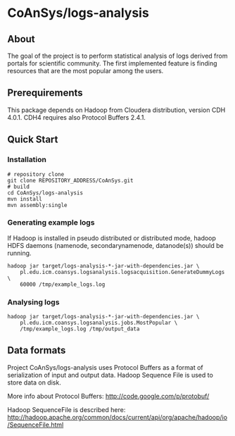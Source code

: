 CoAnSys/logs-analysis
=============

## About

The goal of the project is to perform statistical analysis of logs derived
from portals for scientific community.
The first implemented feature is finding resources that are the most
popular among the users.

## Prerequirements

This package depends on Hadoop from Cloudera distribution, version CDH
4.0.1. CDH4 requires also Protocol Buffers 2.4.1.

## Quick Start

### Installation
```
# repository clone
git clone REPOSITORY_ADDRESS/CoAnSys.git
# build
cd CoAnSys/logs-analysis
mvn install
mvn assembly:single
```

### Generating example logs

If Hadoop is installed in pseudo distributed or distributed mode,
hadoop HDFS daemons (namenode, secondarynamenode, datanode(s)) should be
running.
```
hadoop jar target/logs-analysis-*-jar-with-dependencies.jar \
    pl.edu.icm.coansys.logsanalysis.logsacquisition.GenerateDummyLogs \
    60000 /tmp/example_logs.log
```

### Analysing logs
```
hadoop jar target/logs-analysis-*-jar-with-dependencies.jar \
    pl.edu.icm.coansys.logsanalysis.jobs.MostPopular \
    /tmp/example_logs.log /tmp/output_data
```

## Data formats

Project CoAnSys/logs-analysis uses Protocol Buffers as a format of
serialization of input and output data. Hadoop Sequence File is used
to store data on disk.

More info about Protocol Buffers: http://code.google.com/p/protobuf/

Hadoop SequenceFile is described here:
http://hadoop.apache.org/common/docs/current/api/org/apache/hadoop/io/SequenceFile.html

